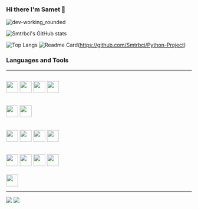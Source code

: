 ### Hi there I'm Samet 👋

![dev-working_rounded](https://user-images.githubusercontent.com/75490736/141855530-3a345914-b915-4533-88f5-be0189ce2969.gif)

![Smtrbci's GitHub stats](https://github-readme-stats.vercel.app/api?username=Smtrbci&show_icons=true&theme=tokyonight)

![Top Langs](https://github-readme-stats.vercel.app/api/top-langs/?username=Smtrbci&layout=compact&theme=tokyonight)
![Readme Card](https://github-readme-stats.vercel.app/api/pin/?username=Smtrbci&repo=Python-Project&theme=tokyonight)(https://github.com/Smtrbci/Python-Project)

### Languages and Tools
------------------------------------------------------------------------------------------
<img height="32" width="32" src="https://img.icons8.com/fluency/48/000000/python.png"/> <img height="32" width="32" src="https://img.icons8.com/color/48/000000/java-coffee-cup-logo--v1.png"/> <img height="32" width="32" src="https://img.icons8.com/color/48/000000/c-programming.png"/> <img height="32" width="32" src="https://img.icons8.com/external-tal-revivo-color-tal-revivo/48/000000/external-cplusplus-a-general-purpose-descriptive-programming-computer-language-logo-color-tal-revivo.png"/>
------------------------------------------------------------------------------------------
<img height="32" width="32" src="https://img.icons8.com/fluency/48/000000/flutter.png"/> <img height="32" width="32" src="https://img.icons8.com/color/48/000000/dart.png"/>
------------------------------------------------------------------------------------------
<img height="32" width="32" src="https://img.icons8.com/color/48/000000/visual-studio-code-2019.png"/> <img height="32" width="32" src="https://img.icons8.com/color/50/000000/android-studio--v3.png"/> <img height="32" width="32" src="https://img.icons8.com/fluency/48/000000/unity.png"/> <img height="32" width="32" src="https://img.icons8.com/color/48/000000/unreal-engine.png"/>
------------------------------------------------------------------------------------------
<img height="32" width="32" src="https://img.icons8.com/color/48/000000/javascript--v1.png"/> <img height="32" width="32" src="https://img.icons8.com/color/64/000000/html-5--v1.png"/> <img height="32" width="32" src="https://img.icons8.com/color/48/000000/css3.png"/> <img height="32" width="32" src="https://img.icons8.com/officel/40/000000/php-logo.png"/>
------------------------------------------------------------------------------------------
<img height="32" width="32" src="https://img.icons8.com/color/48/000000/wordpress.png"/>

------------------------------------------------------------------------------------------

<img src="https://img.shields.io/twitter/follow/smtrbci?color=%231DA1F2&style=for-the-badge"/> <img src="https://img.shields.io/website?color=%2300D564&style=for-the-badge&up_message=Capslockweb&url=https%3A%2F%2Fcapslockweb.com%2F"/>
